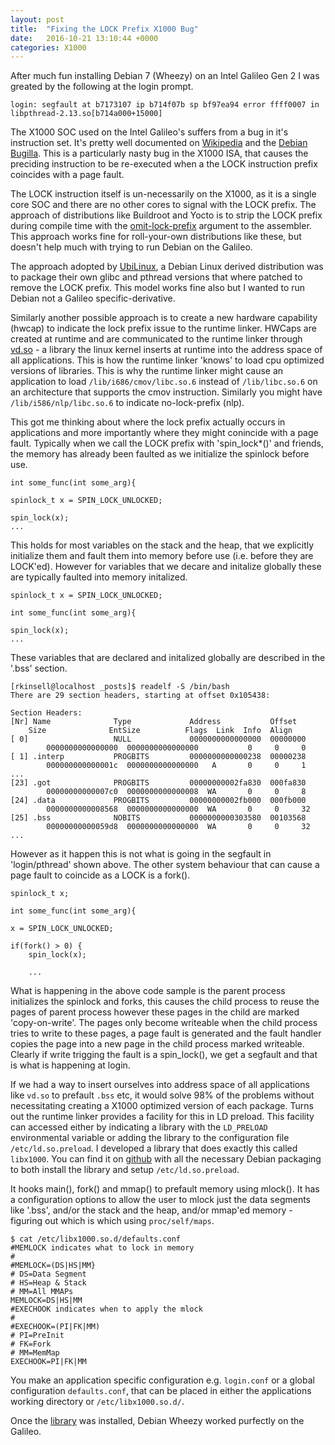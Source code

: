 ```yaml
---
layout: post
title:  "Fixing the LOCK Prefix X1000 Bug"
date:   2016-10-21 13:10:44 +0000
categories: X1000
---
```

After much fun installing Debian 7 (Wheezy) on an Intel Galileo Gen 2 I was greated by the following at the login prompt. 

	login: segfault at b7173107 ip b714f07b sp bf97ea94 error ffff0007 in libpthread-2.13.so[b714a000+15000]

The X1000 SOC used on the Intel Galileo's suffers from a bug in it's instruction set. It's pretty well documented on [Wikipedia](https://en.wikipedia.org/wiki/Intel_Quark#Segfault_bug) and the [Debian Bugilla](https://bugs.debian.org/cgi-bin/bugreport.cgi?bug=738575). This is a particularly nasty bug in the X1000 ISA, that causes the preciding instruction to be re-executed when a the LOCK instruction prefix coincides with a page fault. 

The LOCK instruction itself is un-necessarily on the X1000, as it is a single core SOC and there are no other cores to signal with the LOCK prefix. The approach of distributions like Buildroot and Yocto is to strip the LOCK prefix during compile time with the [omit-lock-prefix](https://sourceware.org/ml/binutils/2014-08/msg00043.html) argument to the assembler. This approach works fine for roll-your-own distributions like these, but doesn't help much with trying to run Debian on the Galileo. 

The approach adopted by [UbiLinux](https://solutionsdirectory.intel.com/solutions-directory/ubilinux-debian-linux-intel%C2%AE-edison-and-intel%C2%AE-galileo-platforms), a Debian Linux derived distribution was to package their own glibc and pthread versions that where patched to remove the LOCK prefix. This model works fine also but I wanted to run Debian not a Galileo specific-derivative. 

Similarly another possible approach is to create a new hardware capability (hwcap) to indicate the lock prefix issue to the runtime linker. HWCaps are created at runtime and are communicated to the runtime linker through [vd.so](http://man7.org/linux/man-pages/man7/vdso.7.html) - a library the linux kernel inserts at runtime into the address space of all applications. This is how the runtime linker 'knows' to load cpu optimized versions of libraries. This is why the runtime linker might cause an application to load `/lib/i686/cmov/libc.so.6` instead of `/lib/libc.so.6` on an architecture that supports the cmov instruction. Similarly you might have `/lib/i586/nlp/libc.so.6` to indicate no-lock-prefix (nlp).  

This got me thinking about where the lock prefix actually occurs in applications and more importantly where they might conincide with a page fault. Typically when we call the LOCK prefix with 'spin_lock*()' and friends, the memory has already been faulted as we initialize the spinlock before use. 

	int some_func(int some_arg){

	spinlock_t x = SPIN_LOCK_UNLOCKED;

	spin_lock(x);
	...

This holds for most variables on the stack and the heap, that we explicitly initialize them and fault them into memory before use (i.e. before they are LOCK'ed). However for variables that we decare and initalize globally these are typically faulted into memory initalized.

	spinlock_t x = SPIN_LOCK_UNLOCKED;

	int some_func(int some_arg){

	spin_lock(x);
	...

These variables that are declared and initalized globally are described in the '.bss' section.

	[rkinsell@localhost _posts]$ readelf -S /bin/bash
	There are 29 section headers, starting at offset 0x105438:

	Section Headers:
	[Nr] Name              Type             Address           Offset
	  	Size              EntSize          Flags  Link  Info  Align
	[ 0]                   NULL             0000000000000000  00000000
       		0000000000000000  0000000000000000           0     0     0
	[ 1] .interp           PROGBITS         0000000000000238  00000238
       		000000000000001c  0000000000000000   A       0     0     1
	...
	[23] .got              PROGBITS         00000000002fa830  000fa830
       		00000000000007c0  0000000000000008  WA       0     0     8
	[24] .data             PROGBITS         00000000002fb000  000fb000
       		0000000000008568  0000000000000000  WA       0     0     32
	[25] .bss              NOBITS           0000000000303580  00103568
       		00000000000059d8  0000000000000000  WA       0     0     32
	...

However as it happen this is not what is going in the segfault in 'login/pthread' shown above. The other system behaviour that can cause a page fault to coincide as a LOCK is a fork(). 

	spinlock_t x;

	int some_func(int some_arg){

	x = SPIN_LOCK_UNLOCKED;

	if(fork() > 0) {
		spin_lock(x);

        ...

What is happening in the above code sample is the parent process initializes the spinlock and forks, this causes the child process to reuse the pages of parent process however these pages in the child are marked 'copy-on-write'. The pages only become writeable when the child process tries to write to these pages, a page fault is generated and the fault handler copies the page into a new page in the child process marked writeable. Clearly if write trigging the fault is a spin_lock(), we get a segfault and that is what is happening at login. 

If we had a way to insert ourselves into address space of all applications like `vd.so` to prefault `.bss` etc, it would solve 98% of the problems without necessitating creating a X1000 optimized version of each package. Turns out the runtime linker provides a facility for this in LD preload. This facility can accessed either by indicating a library with the `LD_PRELOAD` environmental variable or adding the library to the configuration file `/etc/ld.so.preload`. I developed a library that does exactly this called `libx1000`. You can find it on [github](https://github.com/mdr78/libx1000) with all the necessary Debian packaging to both install the library and setup `/etc/ld.so.preload`. 

It hooks main(), fork() and mmap() to prefault memory using mlock(). It has a configuration options to allow the user to mlock just the data segments like '.bss', and/or the stack and the heap, and/or mmap'ed memory - figuring out which is which using `proc/self/maps`.

	$ cat /etc/libx1000.so.d/defaults.conf
	#MEMLOCK indicates what to lock in memory
	#
	#MEMLOCK=(DS|HS|MM}
	# DS=Data Segment
	# HS=Heap & Stack
	# MM=All MMAPs
	MEMLOCK=DS|HS|MM
	#EXECHOOK indicates when to apply the mlock
	#
	#EXECHOOK=(PI|FK|MM)
	# PI=PreInit
	# FK=Fork
	# MM=MemMap
	EXECHOOK=PI|FK|MM

You make an application specific configuration e.g. `login.conf` or a global configuration `defaults.conf`, that can be placed in either the applications working directory or `/etc/libx1000.so.d/`. 

Once the [library](https://github.com/mdr78/libx1000) was installed, Debian Wheezy worked purfectly on the Galileo. 

